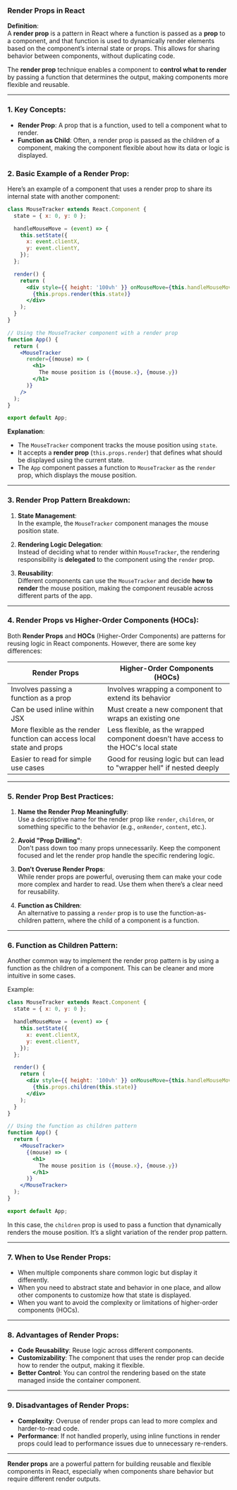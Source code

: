 ### Render Props in React

**Definition**:  
A **render prop** is a pattern in React where a function is passed as a **prop** to a component, and that function is used to dynamically render elements based on the component’s internal state or props. This allows for sharing behavior between components, without duplicating code.

The **render prop** technique enables a component to **control what to render** by passing a function that determines the output, making components more flexible and reusable.

---

### 1. **Key Concepts**:

- **Render Prop**: A prop that is a function, used to tell a component what to render.
- **Function as Child**: Often, a render prop is passed as the children of a component, making the component flexible about how its data or logic is displayed.

### 2. **Basic Example of a Render Prop**:

Here’s an example of a component that uses a render prop to share its internal state with another component:

```jsx
class MouseTracker extends React.Component {
  state = { x: 0, y: 0 };

  handleMouseMove = (event) => {
    this.setState({
      x: event.clientX,
      y: event.clientY,
    });
  };

  render() {
    return (
      <div style={{ height: '100vh' }} onMouseMove={this.handleMouseMove}>
        {this.props.render(this.state)}
      </div>
    );
  }
}

// Using the MouseTracker component with a render prop
function App() {
  return (
    <MouseTracker
      render={(mouse) => (
        <h1>
          The mouse position is ({mouse.x}, {mouse.y})
        </h1>
      )}
    />
  );
}

export default App;
```

**Explanation**:
- The `MouseTracker` component tracks the mouse position using `state`.
- It accepts a **render prop** (`this.props.render`) that defines what should be displayed using the current state.
- The `App` component passes a function to `MouseTracker` as the `render` prop, which displays the mouse position.

---

### 3. **Render Prop Pattern Breakdown**:

1. **State Management**:  
   In the example, the `MouseTracker` component manages the mouse position state.

2. **Rendering Logic Delegation**:  
   Instead of deciding what to render within `MouseTracker`, the rendering responsibility is **delegated** to the component using the `render` prop.

3. **Reusability**:  
   Different components can use the `MouseTracker` and decide **how to render** the mouse position, making the component reusable across different parts of the app.

---

### 4. **Render Props vs Higher-Order Components (HOCs)**:

Both **Render Props** and **HOCs** (Higher-Order Components) are patterns for reusing logic in React components. However, there are some key differences:

| **Render Props**                              | **Higher-Order Components (HOCs)**                        |
| --------------------------------------------- | -------------------------------------------------------- |
| Involves passing a function as a prop         | Involves wrapping a component to extend its behavior      |
| Can be used inline within JSX                 | Must create a new component that wraps an existing one    |
| More flexible as the render function can access local state and props | Less flexible, as the wrapped component doesn’t have access to the HOC's local state |
| Easier to read for simple use cases           | Good for reusing logic but can lead to "wrapper hell" if nested deeply |

---

### 5. **Render Prop Best Practices**:

1. **Name the Render Prop Meaningfully**:  
   Use a descriptive name for the render prop like `render`, `children`, or something specific to the behavior (e.g., `onRender`, `content`, etc.).

2. **Avoid "Prop Drilling"**:  
   Don't pass down too many props unnecessarily. Keep the component focused and let the render prop handle the specific rendering logic.

3. **Don’t Overuse Render Props**:  
   While render props are powerful, overusing them can make your code more complex and harder to read. Use them when there’s a clear need for reusability.

4. **Function as Children**:  
   An alternative to passing a `render` prop is to use the function-as-children pattern, where the child of a component is a function.

---

### 6. **Function as Children Pattern**:

Another common way to implement the render prop pattern is by using a function as the children of a component. This can be cleaner and more intuitive in some cases.

Example:

```jsx
class MouseTracker extends React.Component {
  state = { x: 0, y: 0 };

  handleMouseMove = (event) => {
    this.setState({
      x: event.clientX,
      y: event.clientY,
    });
  };

  render() {
    return (
      <div style={{ height: '100vh' }} onMouseMove={this.handleMouseMove}>
        {this.props.children(this.state)}
      </div>
    );
  }
}

// Using the function as children pattern
function App() {
  return (
    <MouseTracker>
      {(mouse) => (
        <h1>
          The mouse position is ({mouse.x}, {mouse.y})
        </h1>
      )}
    </MouseTracker>
  );
}

export default App;
```

In this case, the `children` prop is used to pass a function that dynamically renders the mouse position. It’s a slight variation of the render prop pattern.

---

### 7. **When to Use Render Props**:

- When multiple components share common logic but display it differently.
- When you need to abstract state and behavior in one place, and allow other components to customize how that state is displayed.
- When you want to avoid the complexity or limitations of higher-order components (HOCs).

---

### 8. **Advantages of Render Props**:
- **Code Reusability**: Reuse logic across different components.
- **Customizability**: The component that uses the render prop can decide how to render the output, making it flexible.
- **Better Control**: You can control the rendering based on the state managed inside the container component.

---

### 9. **Disadvantages of Render Props**:
- **Complexity**: Overuse of render props can lead to more complex and harder-to-read code.
- **Performance**: If not handled properly, using inline functions in render props could lead to performance issues due to unnecessary re-renders.

---

**Render props** are a powerful pattern for building reusable and flexible components in React, especially when components share behavior but require different render outputs.